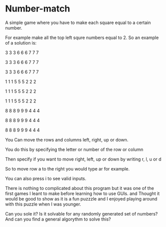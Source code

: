 # Number-match
A simple game where you have to make each square equal to a certain number. 

For example make all the top left squre numbers equal to 2. So an example of a solution is:

3 3 3    6 6 6    7 7 7

3 3 3    6 6 6    7 7 7

3 3 3    6 6 6    7 7 7



1 1 1    5 5 5    2 2 2

1 1 1    5 5 5    2 2 2

1 1 1    5 5 5    2 2 2


8 8 8    9 9 9    4 4 4

8 8 8    9 9 9    4 4 4

8 8 8    9 9 9    4 4 4


You Can move the rows and columns left, right, up or down.

You do this by specifying the letter or number of the row  or column

Then specify if you want to move right, left, up or down by writing r, l, u or d

So to move row a to the right you would type ar for example.

You can also press i to see valid inputs.

There is nothing to complicated about this program but it was one of the first games I leant to make before learning how to use GUIs. and Thought it would be good to show as it is a fun puzzzle and I enjoyed playing around with this puzzle when I was younger.

Can you sole it?
Is it solvable for any randomly generated set of numbers?
And can you find a general algorythm to solve this?
